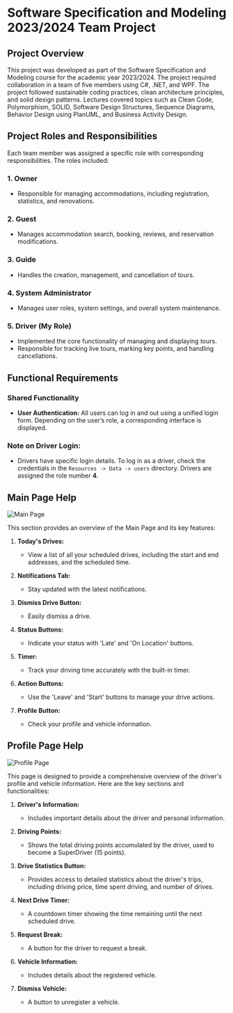 # Software Specification and Modeling 2023/2024 Team Project

## Project Overview
This project was developed as part of the Software Specification and Modeling course for the academic year 2023/2024. The project required collaboration in a team of five members using C#, .NET, and WPF. The project followed sustainable coding practices, clean architecture principles, and solid design patterns. Lectures covered topics such as Clean Code, Polymorphism, SOLID, Software Design Structures, Sequence Diagrams, Behavior Design using PlanUML, and Business Activity Design.

## Project Roles and Responsibilities
Each team member was assigned a specific role with corresponding responsibilities. The roles included:

### 1. **Owner**
   - Responsible for managing accommodations, including registration, statistics, and renovations.

### 2. **Guest**
   - Manages accommodation search, booking, reviews, and reservation modifications.

### 3. **Guide**
   - Handles the creation, management, and cancellation of tours.

### 4. **System Administrator**
   - Manages user roles, system settings, and overall system maintenance.

### 5. **Driver (My Role)**
   - Implemented the core functionality of managing and displaying tours.
   - Responsible for tracking live tours, marking key points, and handling cancellations.

## Functional Requirements

### Shared Functionality
- **User Authentication:** All users can log in and out using a unified login form. Depending on the user’s role, a corresponding interface is displayed.

### Note on Driver Login:
- Drivers have specific login details. To log in as a driver, check the credentials in the `Resources -> Data -> users` directory. Drivers are assigned the role number **4**.

## Main Page Help

![Main Page](https://github.com/user-attachments/assets/bef44c22-5359-46a8-aea4-e86e7fd1603e)

This section provides an overview of the Main Page and its key features:

1. **Today's Drives:**
   - View a list of all your scheduled drives, including the start and end addresses, and the scheduled time.

2. **Notifications Tab:**
   - Stay updated with the latest notifications.

3. **Dismiss Drive Button:**
   - Easily dismiss a drive.

4. **Status Buttons:**
   - Indicate your status with 'Late' and 'On Location' buttons.

5. **Timer:**
   - Track your driving time accurately with the built-in timer.

6. **Action Buttons:**
   - Use the 'Leave' and 'Start' buttons to manage your drive actions.

7. **Profile Button:**
   - Check your profile and vehicle information.

## Profile Page Help

![Profile Page](https://github.com/user-attachments/assets/d1541701-72e6-46ea-a92d-1de7d0a93ab9)

This page is designed to provide a comprehensive overview of the driver's profile and vehicle information. Here are the key sections and functionalities:

1. **Driver's Information:**
   - Includes important details about the driver and personal information.

2. **Driving Points:**
   - Shows the total driving points accumulated by the driver, used to become a SuperDriver (15 points).

3. **Drive Statistics Button:**
   - Provides access to detailed statistics about the driver's trips, including driving price, time spent driving, and number of drives.

4. **Next Drive Timer:**
   - A countdown timer showing the time remaining until the next scheduled drive.

5. **Request Break:**
   - A button for the driver to request a break.

6. **Vehicle Information:**
   - Includes details about the registered vehicle.

7. **Dismiss Vehicle:**
   - A button to unregister a vehicle.
